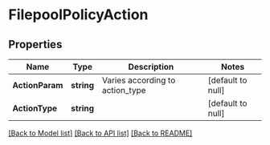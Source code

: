 # FilepoolPolicyAction

## Properties
Name | Type | Description | Notes
------------ | ------------- | ------------- | -------------
**ActionParam** | **string** | Varies according to action_type | [default to null]
**ActionType** | **string** |  | [default to null]

[[Back to Model list]](../README.md#documentation-for-models) [[Back to API list]](../README.md#documentation-for-api-endpoints) [[Back to README]](../README.md)


